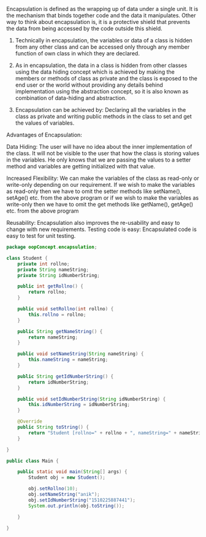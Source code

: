 Encapsulation is defined as the wrapping up of data under a single unit. 
It is the mechanism that binds together code and the data it manipulates.
Other way to think about encapsulation is, 
it is a protective shield that prevents the data from being accessed by the code outside this shield. 

1. Technically in encapsulation, the variables or data of a class is hidden from any other class 
   and can be accessed only through any member function of own class in which they are declared. 
   
2. As in encapsulation, the data in a class is hidden from other classes using the data hiding concept 
which is achieved by making the members or methods of class as private and the class is exposed to 
the end user or the world without providing any details behind implementation using 
the abstraction concept, so it is also known as combination of data-hiding and abstraction.

3. Encapsulation can be achieved by: 
Declaring all the variables in the class as private and writing public methods in the class 
to set and get the values of variables.

Advantages of Encapsulation:

Data Hiding: The user will have no idea about the inner implementation of the class. 
It will not be visible to the user that how the class is storing values in the variables. 
He only knows that we are passing the values to a setter method and variables are getting 
initialized with that value.

Increased Flexibility: We can make the variables of the class as read-only or write-only depending on our requirement. If we wish to make the variables as read-only then we have to omit the setter methods like setName(), setAge() etc. from the above program or if we wish to make the variables as write-only then we have to omit the get methods like getName(), getAge() etc. from the above program

Reusability: Encapsulation also improves the re-usability and easy to change with new requirements.
    Testing code is easy: Encapsulated code is easy to test for unit testing.
    
    
```.java
package oopConcept.encapsulation;

class Student {
	private int rollno;
	private String nameString;
	private String idNumberString;

	public int getRollno() {
		return rollno;
	}

	public void setRollno(int rollno) {
		this.rollno = rollno;
	}

	public String getNameString() {
		return nameString;
	}

	public void setNameString(String nameString) {
		this.nameString = nameString;
	}

	public String getIdNumberString() {
		return idNumberString;
	}

	public void setIdNumberString(String idNumberString) {
		this.idNumberString = idNumberString;
	}

	@Override
	public String toString() {
		return "Student [rollno=" + rollno + ", nameString=" + nameString + ", idNumberString=" + idNumberString + "]";
	}

}

public class Main {

	public static void main(String[] args) {
		Student obj = new Student();

		obj.setRollno(10);
		obj.setNameString("anik");
		obj.setIdNumberString("1510225887441");
		System.out.println(obj.toString());

	}

}
```

